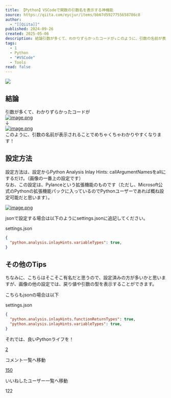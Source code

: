 ```yaml
---
title: 【Python】VSCodeで関数の引数名を表示する神機能
source: https://qiita.com/eycjur/items/bb67d5927755658786c8
author:
  - "[[Qiita]]"
published: 2024-09-26
created: 2025-05-06
description: 結論引数が多くて、わかりずらかったコードが↓このように、引数の名前が表示されることでめちゃくちゃわかりやすくなります！設定方法設定方法は、設定からPython Analysis Inlay…
tags:
  - 1
  - Python
  - "#VSCode"
  - Tools
read: false
---
```

![](https://relay-dsp.ad-m.asia/dmp/sync/bizmatrix?pid=c3ed207b574cf11376&d=x18o8hduaj&uid=3551653)

## 結論

引数が多くて、わかりずらかったコードが  
[![image.png](https://qiita-image-store.s3.ap-northeast-1.amazonaws.com/0/678160/83b2efed-838f-0865-cce3-0296a6243d52.png)](https://qiita-user-contents.imgix.net/https%3A%2F%2Fqiita-image-store.s3.ap-northeast-1.amazonaws.com%2F0%2F678160%2F83b2efed-838f-0865-cce3-0296a6243d52.png?ixlib=rb-4.0.0&auto=format&gif-q=60&q=75&s=bce3ee83dfb47aa44b47103eceaf66f1)  
↓  
[![image.png](https://qiita-image-store.s3.ap-northeast-1.amazonaws.com/0/678160/5921752d-ef7c-9e96-2a9c-589bd274fa9e.png)](https://qiita-user-contents.imgix.net/https%3A%2F%2Fqiita-image-store.s3.ap-northeast-1.amazonaws.com%2F0%2F678160%2F5921752d-ef7c-9e96-2a9c-589bd274fa9e.png?ixlib=rb-4.0.0&auto=format&gif-q=60&q=75&s=d8606bbd01b9e152054a10f7b57b5bd1)  
このように、引数の名前が表示されることでめちゃくちゃわかりやすくなります！

## 設定方法

設定方法は、設定からPython Analysis Inlay Hints: callArgumentNamesをallにするだけ。（画像の一番上の設定です）  
なお、この設定は、Pylanceという拡張機能のものです（ただし、Microsoft公式のPythonの拡張機能パックに入っているのでPythonユーザーであれば概ね設定可能だと思います）。

[![image.png](https://qiita-image-store.s3.ap-northeast-1.amazonaws.com/0/678160/557e4a84-04df-2c0e-0ec7-3b138c9d264e.png)](https://qiita-user-contents.imgix.net/https%3A%2F%2Fqiita-image-store.s3.ap-northeast-1.amazonaws.com%2F0%2F678160%2F557e4a84-04df-2c0e-0ec7-3b138c9d264e.png?ixlib=rb-4.0.0&auto=format&gif-q=60&q=75&s=13c6b941b557594e34452de218f6a21f)

jsonで設定する場合は以下のようにsettings.jsonに追記してください。

settings.json

```json
{
  "python.analysis.inlayHints.variableTypes": true,
}
```

## その他のTips

ちなみに、こちらはそこそこ有名だと思うので、設定済みの方が多いかと思いますが、画像の他の設定では、戻り値や引数の型を表示することができます。

こちらもjsonの場合は以下

settings.json

```json
{
  "python.analysis.inlayHints.functionReturnTypes": true,
  "python.analysis.inlayHints.variableTypes": true,
}
```

それでは、良いPythonライフを！

[2](https://qiita.com/eycjur/items/#comments)

コメント一覧へ移動

[150](https://qiita.com/eycjur/items/bb67d5927755658786c8/likers)

いいねしたユーザー一覧へ移動

122